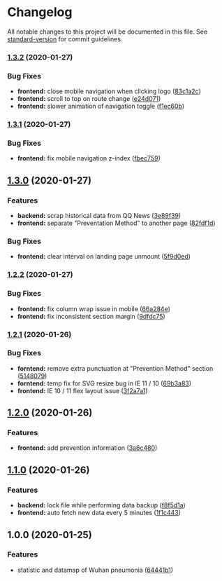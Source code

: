 # Changelog

All notable changes to this project will be documented in this file. See [standard-version](https://github.com/conventional-changelog/standard-version) for commit guidelines.

### [1.3.2](https://github.com/icelam/wuhan-pneumonia/compare/v1.3.1...v1.3.2) (2020-01-27)


### Bug Fixes

* **frontend:** close mobile navigation when clicking logo ([83c1a2c](https://github.com/icelam/wuhan-pneumonia/commit/83c1a2ce66d007ae4a9bd280e23fcee604c68905))
* **frontend:** scroll to top on route change ([e24d071](https://github.com/icelam/wuhan-pneumonia/commit/e24d071558ca0eb87f5fbeeed50846f3d2a2948d))
* **frontend:** slower animation of navigation toggle ([f1ec60b](https://github.com/icelam/wuhan-pneumonia/commit/f1ec60bb611ea3286b2a097803e06bcdfcad3262))

### [1.3.1](https://github.com/icelam/wuhan-pneumonia/compare/v1.3.0...v1.3.1) (2020-01-27)


### Bug Fixes

* **frontend:** fix mobile navigation z-index ([fbec759](https://github.com/icelam/wuhan-pneumonia/commit/fbec759053b76c4abad914920e321e3067c73981))

## [1.3.0](https://github.com/icelam/wuhan-pneumonia/compare/v1.2.2...v1.3.0) (2020-01-27)


### Features

* **backend:** scrap historical data from QQ News ([3e89f39](https://github.com/icelam/wuhan-pneumonia/commit/3e89f39a8cadef011dfc131a513a2af82990bc27))
* **frontend:** separate "Preventation Method" to another page ([82fdf1d](https://github.com/icelam/wuhan-pneumonia/commit/82fdf1daa5da6d84ef726fbb2e8232b6fdd6ad03))


### Bug Fixes

* **frontend:** clear interval on landing page unmount ([5f9d0ed](https://github.com/icelam/wuhan-pneumonia/commit/5f9d0ed161cdad03ac3813b6e63da5b17ebb919e))

### [1.2.2](https://github.com/icelam/wuhan-pneumonia/compare/v1.2.1...v1.2.2) (2020-01-27)


### Bug Fixes

* **frontend:** fix column wrap issue in mobile ([66a284e](https://github.com/icelam/wuhan-pneumonia/commit/66a284e082de4ce969716fc03726445d78d0133d))
* **frontend:** fix inconsistent section margin ([9dfdc75](https://github.com/icelam/wuhan-pneumonia/commit/9dfdc75b08386276f7114bd34e8d274f046b2f5d))

### [1.2.1](https://github.com/icelam/wuhan-pneumonia/compare/v1.2.0...v1.2.1) (2020-01-26)


### Bug Fixes

* **forntend:** remove extra punctuation at "Prevention Method" section ([5148079](https://github.com/icelam/wuhan-pneumonia/commit/5148079da3135ba88ebb39acdf513cf5b388470b))
* **forntend:** temp fix for SVG resize bug in IE 11 / 10 ([69b3a83](https://github.com/icelam/wuhan-pneumonia/commit/69b3a834caf19692b2377f4e621c24bfb69cfe59))
* **frontend:** IE 10 / 11 flex layout issue ([3f2a7a1](https://github.com/icelam/wuhan-pneumonia/commit/3f2a7a18617711384bc285ebc23cf2a7f0d66e5c))

## [1.2.0](https://github.com/icelam/wuhan-pneumonia/compare/v1.1.0...v1.2.0) (2020-01-26)


### Features

* **frontend:** add prevention information ([3a6c480](https://github.com/icelam/wuhan-pneumonia/commit/3a6c4807fc2805ab41f649c33c3c9bcf55cdd3e1))

## [1.1.0](https://github.com/icelam/wuhan-pneumonia/compare/v1.0.0...v1.1.0) (2020-01-26)


### Features

* **backend:** lock file while performing data backup ([f8f5d1a](https://github.com/icelam/wuhan-pneumonia/commit/f8f5d1a959040204ed8a3f0ab8063091fd2104ea))
* **frontend:** auto fetch new data every 5 minutes ([1f1c443](https://github.com/icelam/wuhan-pneumonia/commit/1f1c4430a4c44295af77ecc4884a40477bdad6fb))

## 1.0.0 (2020-01-25)


### Features

* statistic and datamap of Wuhan pneumonia ([64441b1](https://github.com/icelam/wuhan-pneumonia/commit/64441b18dbaa718d3b2cc22a92aa99ee850a60f3))
